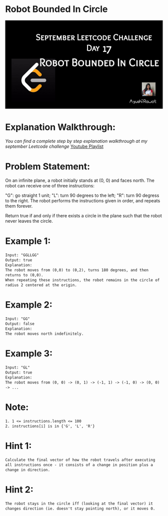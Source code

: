 Robot Bounded In Circle
==========================

![alt text](https://github.com/ayushi7rawat/LeetCode/blob/master/September%20Leetcode%20Challenge/D17%20Robot%20Bounded%20In%20Circle/cover.jpg)

Explanation Walkthrough:
==========================
*You can find a complete step by step explanation walkthrough at my september Leetcode challenge* [Youtube Playlist](https://www.youtube.com/playlist?list=PLjaO05BrsbIP4_rYhYjB95q-IpxoIXmlm)

Problem Statement:
==========================
On an infinite plane, a robot initially stands at (0, 0) and faces north.  The robot can receive one of three instructions:

"G": go straight 1 unit;
"L": turn 90 degrees to the left;
"R": turn 90 degress to the right.
The robot performs the instructions given in order, and repeats them forever.

Return true if and only if there exists a circle in the plane such that the robot never leaves the circle.

Example 1:
==========================
```
Input: "GGLLGG"
Output: true
Explanation: 
The robot moves from (0,0) to (0,2), turns 180 degrees, and then returns to (0,0).
When repeating these instructions, the robot remains in the circle of radius 2 centered at the origin.
```

Example 2:
==========================
```
Input: "GG"
Output: false
Explanation: 
The robot moves north indefinitely.
```

Example 3:
==========================
```
Input: "GL"
Output: true
Explanation: 
The robot moves from (0, 0) -> (0, 1) -> (-1, 1) -> (-1, 0) -> (0, 0) -> ...
```

Note:
==========================
```
1. 1 <= instructions.length <= 100
2. instructions[i] is in {'G', 'L', 'R'}
```

Hint 1:
==========================
```
Calculate the final vector of how the robot travels after executing all instructions once - it consists of a change in position plus a change in direction.
```

Hint 2:
==========================
```
The robot stays in the circle iff (looking at the final vector) it changes direction (ie. doesn't stay pointing north), or it moves 0.
```